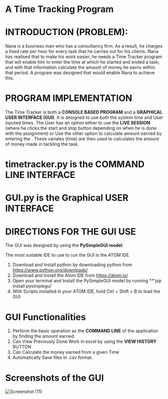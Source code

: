 # A Time Tracking Program

# INTRODUCTION (PROBLEM):
Nana is a business man who has a consultancy firm. As a result, he charges a fixed rate per hour for every task that he carries out for his clients. Nana has realised that to make his work easier, he needs a Time Tracker program that will enable him to enter the time at which he started and ended a task, and with that information calculate the amount of money he earns within that period. A program was designed that would enable Nana to achieve this.

# PROGRAM IMPLEMENTATION 
The Time Tracker is both a **CONSOLE BASED PROGRAM** and a **GRAPHICAL USER INTERFACE (GUI)**. 
It is designed to use both the system time and User inputed times.
The User has an option either to use the **LIVE SESSION** (where he clicks the start and stop button depending on when he is done with the assignment) or 
Use the other option to calculate amount earned by entering the .
These variales (time) are then used to calculates the amount of money made in tackling the task.

# timetracker.py is the COMMAND LINE INTERFACE

# GUI.py is the Graphical USER INTERFACE 


# DIRECTIONS FOR THE GUI USE

The GUI was designed by using the **PySimpleGUI model**.

The most suitable IDE to use to run the GUI is the ATOM IDE. 
1. Download and Install python by downloading python from https://www.python.org/downloads/
2. Download and Install the Atom IDE from https://atom.io/
3. Open your terminal and Install the PySimpleGUI model by running **'pip install pysimplegui' 
4. With Scripts installed in your ATOM IDE, hold Ctrl + Shift + B to load the GUI

# GUI Functionalities 
1. Perform the basic operation as the **COMMAND LINE** of the application by finding the amount earned.
2. Can View Previously Done Work in excel by using the **VIEW HISTORY** BUTTON
3. Can Calculate the money earned from a given Time
4. Automatically Save files in .csv format. 

# Screenshots of the GUI

![Screenshot (11)](https://user-images.githubusercontent.com/48289239/89109122-e9d6b280-d42d-11ea-8939-c6337690d1aa.png)
